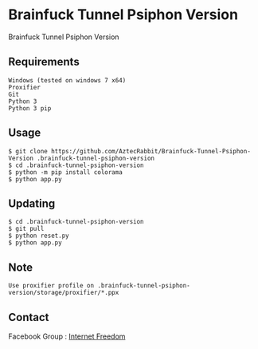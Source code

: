 # Brainfuck Tunnel Psiphon Version

Brainfuck Tunnel Psiphon Version


Requirements
------------

    Windows (tested on windows 7 x64)
    Proxifier
    Git
    Python 3
    Python 3 pip


Usage
-----

    $ git clone https://github.com/AztecRabbit/Brainfuck-Tunnel-Psiphon-Version .brainfuck-tunnel-psiphon-version
    $ cd .brainfuck-tunnel-psiphon-version
    $ python -m pip install colorama
    $ python app.py


Updating
--------

    $ cd .brainfuck-tunnel-psiphon-version
    $ git pull
    $ python reset.py
    $ python app.py


Note
----

    Use proxifier profile on .brainfuck-tunnel-psiphon-version/storage/proxifier/*.ppx


Contact
-------

Facebook Group : [Internet Freedom]


[Internet Freedom]: https://www.facebook.com/groups/171888786834544/
